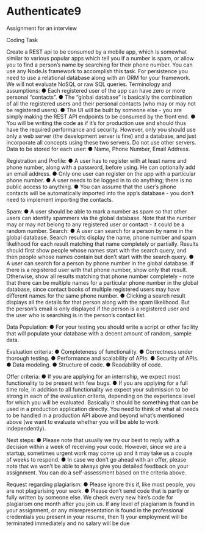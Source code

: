 # Authenticate9

Assignment for an interview

Coding Task

Create a REST api to be consumed by a mobile app, which is somewhat similar to various popular apps
which tell you if a number is spam, or allow you to find a person’s name by searching for their phone
number.
You can use any NodeJs framework to accomplish this task.
For persistence you need to use a relational database along with an ORM for your framework. We will
not evaluate NoSQL or raw SQL queries.
Terminology and assumptions:
● Each registered user of the app can have zero or more personal “contacts”.
● The “global database” is basically the combination of all the registered users and their personal
contacts (who may or may not be registered users).
● The UI will be built by someone else - you are simply making the REST API endpoints to be
consumed by the front end.
● You will be writing the code as if it’s for production use and should thus have the required
performance and security. However, only you should use only a web server (the development
server is fine) and a database, and just incorporate all concepts using these two servers. Do not
use other servers.
Data to be stored for each user:
● Name, Phone Number, Email Address.

Registration and Profile:
● A user has to register with at least name and phone number, along with a password, before
using. He can optionally add an email address.
● Only one user can register on the app with a particular phone number.
● A user needs to be logged in to do anything; there is no public access to anything.
● You can assume that the user’s phone contacts will be automatically imported into the app’s
database - you don’t need to implement importing the contacts.

Spam:
● A user should be able to mark a number as spam so that other users can identify spammers via
the global database. Note that the number may or may not belong to any registered user or
contact - it could be a random number.
Search:
● A user can search for a person by name in the global
database. Search results display the name,
phone number and spam likelihood for each result matching that name completely or partially.
Results should first show people whose names start with the search query, and then people
whose names contain but don’t start with the search query.
● A user can search for a person by phone number in the global database. If there is a registered
user with that phone number, show only that result. Otherwise, show all results matching that
phone number completely - note that there can be multiple names for a particular phone number
in the global database, since contact books of multiple registered users may have different names
for the same phone number.
● Clicking a search result displays all the details for that person along with the spam likelihood. But
the person’s email is only displayed if the person is a registered user and the user who is
searching is in the person’s contact list.

Data Population:
● For your testing you should write a script or other facility that will populate your database with a
decent amount of random, sample data.

Evaluation criteria:
● Completeness of functionality.
● Correctness under thorough testing.
● Performance and scalability of APIs.
● Security of APIs.
● Data modeling.
● Structure of code.
● Readability of code.

Offer criteria:
● If you are applying for an internship, we expect most functionality to be present with few bugs.
● If you are applying for a full time role, in addition to all functionality we expect your submission to
be strong in each of the evaluation criteria, depending on the experience level for which you will
be evaluated. Basically it should be something that can be used in a production application
directly. You need to think of what all needs to be handled in a production API above and beyond
what’s mentioned above (we want to evaluate whether you will be able to work independently).

Next steps:
● Please note that usually we try our best to reply with a decision within a week of receiving your
code. However, since we are a startup, sometimes urgent work may come up and it may take us
a couple of weeks to respond.
● In case we don’t go ahead with an offer, please note that we won’t be able to always give you
detailed feedback on your assignment. You can do a self-assessment based on the criteria above.

Request regarding plagiarism:
● Please ignore this if, like most people, you are not plagiarising your work.
● Please don’t send code that is partly or fully written by someone else. We check every new hire’s
code for plagiarism one month after you join us. If any level of plagiarism is found in your
assignment, or any misrepresentation is found in the professional credentials you present in your
resume, then 1) your employment will be terminated immediately and no salary will be due
